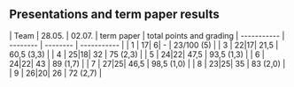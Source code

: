 ## Presentations and term paper results
| Team         | 28.05.   | 02.07.   | term paper | total points and grading
| -----------  | -------- | -------- | -----------  |
| 1 | 17| 6| - | 23/100 (5) |
| 3 | 22|17| 21,5 | 60,5 (3,3) |
| 4 | 25|18| 32 | 75 (2,3) |
| 5 | 24|22| 47,5 | 93,5 (1,3) |
| 6 | 24|22| 43 | 89 (1,7) |
| 7 | 27|25| 46,5 | 98,5 (1,0) |
| 8 | 23|25| 35 | 83 (2,0) |
| 9 | 26|20| 26 | 72 (2,7) |

